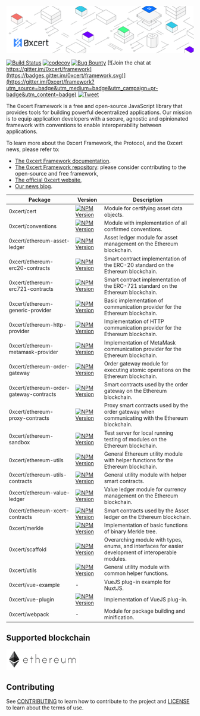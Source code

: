 <img src="https://github.com/0xcert/framework/raw/master/assets/cover.png" />

[![Build Status](https://travis-ci.org/0xcert/framework.svg?branch=master)](https://travis-ci.org/0xcert/framework)&nbsp;[![codecov](https://codecov.io/gh/0xcert/framework/branch/master/graph/badge.svg)](https://codecov.io/gh/0xcert/framework)&nbsp;[![Bug Bounty](https://img.shields.io/badge/bounty-pending-2930e8.svg)](https://github.com/0xcert/framework/blob/master/BUG_BOUNTY.md)&nbsp;[![Join the chat at https://gitter.im/0xcert/framework](https://badges.gitter.im/0xcert/framework.svg)](https://gitter.im/0xcert/framework?utm_source=badge&utm_medium=badge&utm_campaign=pr-badge&utm_content=badge) [![Tweet](https://img.shields.io/twitter/url/http/shields.io.svg?style=social)](https://twitter.com/intent/tweet?text=Start%20building%20decentralized%20applications%20with%200xcert%20Framework%21&url=https://github.com/0xcert/framework&via=0xcert&hashtags=javascript,0xcert,nft,erc721,erc20,framework)

The 0xcert Framework is a free and open-source JavaScript library that provides tools for building powerful decentralized applications. Our mission is to equip application developers with a secure, agnostic and opinionated framework with conventions to enable interoperability between applications.

To learn more about the 0xcert Framework, the Protocol, and the 0xcert news, please refer to:
* [The 0xcert Framework documentation](https://docs.0xcert.org/).
* [The 0xcert Framework repository](https://github.com/0xcert/framework/): please consider contributing to the open-source and free framework,
* [The official 0xcert website](https://0xcert.org/),
* [Our news blog](https://0xcert.org/news/).

| Package | Version | Description
|-|-|-
| 0xcert/cert | [![NPM Version](https://badge.fury.io/js/@0xcert%2Fcert.svg)](https://badge.fury.io/js/%400xcert%2Fcert) | Module for certifying asset data objects.
| 0xcert/conventions | [![NPM Version](https://badge.fury.io/js/@0xcert%2Fconventions.svg)](https://badge.fury.io/js/%400xcert%2Fconventions) | Module with implementation of all confirmed conventions.
| 0xcert/ethereum-asset-ledger | [![NPM Version](https://badge.fury.io/js/@0xcert%2Fethereum-asset-ledger.svg)](https://badge.fury.io/js/%400xcert%2Fethereum-asset-ledger) | Asset ledger module for asset management on the Ethereum blockchain.
| 0xcert/ethereum-erc20-contracts | [![NPM Version](https://badge.fury.io/js/@0xcert%2Fethereum-erc20-contracts.svg)](https://badge.fury.io/js/%400xcert%2Fethereum-erc20-contracts) | Smart contract implementation of the ERC-20 standard on the Ethereum blockchain.
| 0xcert/ethereum-erc721-contracts | [![NPM Version](https://badge.fury.io/js/@0xcert%2Fethereum-erc721-contracts.svg)](https://badge.fury.io/js/%400xcert%2Fethereum-erc721-contracts) | Smart contract implementation of the ERC-721 standard on the Ethereum blockchain.
| 0xcert/ethereum-generic-provider | [![NPM Version](https://badge.fury.io/js/@0xcert%2Fethereum-generic-provider.svg)](https://badge.fury.io/js/%400xcert%2Fethereum-generic-provider) | Basic implementation of communication provider for the Ethereum blockchain.
| 0xcert/ethereum-http-provider | [![NPM Version](https://badge.fury.io/js/@0xcert%2Fethereum-http-provider.svg)](https://badge.fury.io/js/%400xcert%2Fethereum-http-provider) | Implementation of HTTP communication provider for the Ethereum blockchain.
| 0xcert/ethereum-metamask-provider | [![NPM Version](https://badge.fury.io/js/@0xcert%2Fethereum-metamask-provider.svg)](https://badge.fury.io/js/%400xcert%2Fethereum-metamask-provider) | Implementation of MetaMask communication provider for the Ethereum blockchain.
| 0xcert/ethereum-order-gateway | [![NPM Version](https://badge.fury.io/js/@0xcert%2Fethereum-order-gateway.svg)](https://badge.fury.io/js/%400xcert%2Fethereum-order-gateway) | Order gateway module for executing atomic operations on the Ethereum blockchain.
| 0xcert/ethereum-order-gateway-contracts | [![NPM Version](https://badge.fury.io/js/@0xcert%2Fethereum-order-gateway-contracts.svg)](https://badge.fury.io/js/%400xcert%2Fethereum-order-gateway-contracts) | Smart contracts used by the order gateway on the Ethereum blockchain.
| 0xcert/ethereum-proxy-contracts | [![NPM Version](https://badge.fury.io/js/@0xcert%2Fethereum-proxy-contracts.svg)](https://badge.fury.io/js/%400xcert%2Fethereum-proxy-contracts) | Proxy smart contracts used by the order gateway when communicating with the Ethereum blockchain.
| 0xcert/ethereum-sandbox | [![NPM Version](https://badge.fury.io/js/@0xcert%2Fethereum-sandbox.svg)](https://badge.fury.io/js/%400xcert%2Fethereum-sandbox) | Test server for local running testing of modules on the Ethereum blockchain.
| 0xcert/ethereum-utils | [![NPM Version](https://badge.fury.io/js/@0xcert%2Fethereum-utils.svg)](https://badge.fury.io/js/%400xcert%2Fethereum-utils) | General Ethereum utility module with helper functions for the Ethereum blockchain.
| 0xcert/ethereum-utils-contracts | [![NPM Version](https://badge.fury.io/js/@0xcert%2Fethereum-utils-contracts.svg)](https://badge.fury.io/js/%400xcert%2Fethereum-utils-contracts) | General utility module with helper smart contracts.
| 0xcert/ethereum-value-ledger | [![NPM Version](https://badge.fury.io/js/@0xcert%2Fethereum-value-ledger.svg)](https://badge.fury.io/js/%400xcert%2Fethereum-value-ledger) | Value ledger module for currency management on the Ethereum blockchain.
| 0xcert/ethereum-xcert-contracts | [![NPM Version](https://badge.fury.io/js/@0xcert%2Fethereum-xcert-contracts.svg)](https://badge.fury.io/js/%400xcert%2Fethereum-xcert-contracts) | Smart contracts used by the Asset ledger on the Ethereum blockchain.
| 0xcert/merkle | [![NPM Version](https://badge.fury.io/js/@0xcert%2Fmerkle.svg)](https://badge.fury.io/js/%400xcert%2Fmerkle) | Implementation of basic functions of binary Merkle tree.
| 0xcert/scaffold | [![NPM Version](https://badge.fury.io/js/@0xcert%2Fscaffold.svg)](https://badge.fury.io/js/%400xcert%2Fscaffold) | Overarching module with types, enums, and interfaces for easier development of interoperable modules.
| 0xcert/utils | [![NPM Version](https://badge.fury.io/js/@0xcert%2Futils.svg)](https://badge.fury.io/js/%400xcert%2Futils) | General utility module with common helper functions.
| 0xcert/vue-example | - | VueJS plug-in example for NuxtJS.
| 0xcert/vue-plugin | [![NPM Version](https://badge.fury.io/js/@0xcert%2Fvue-plugin.svg)](https://badge.fury.io/js/%400xcert%2Fvue-plugin) | Implementation of VueJS plug-in.
| 0xcert/webpack | - | Module for package building and minification.

## Supported blockchain

![Ethereum](./assets/ethereum.png)

## Contributing

See [CONTRIBUTING](https://github.com/0xcert/suite/blob/master/CONTRIBUTING.md) to learn how to contribute to the project and [LICENSE](https://github.com/0xcert/suite/blob/master/LICENCE) to learn about the terms of use.
